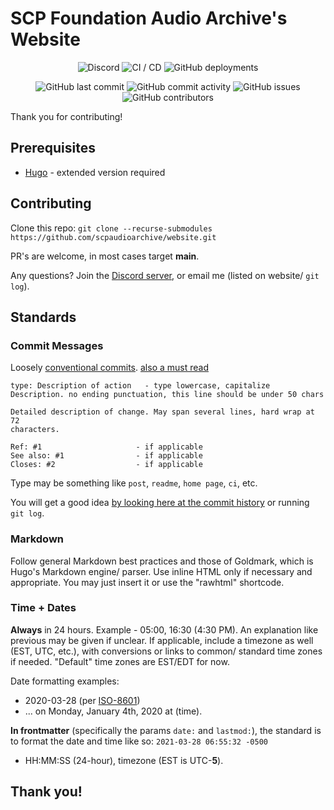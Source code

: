 # SCP Foundation Audio Archive's Website

<div align="center">

![Discord](https://img.shields.io/discord/707272860393144381)
![CI / CD](https://github.com/scpaudioarchive/website/workflows/CI%20/%20CD/badge.svg?branch=main)
![GitHub deployments](https://img.shields.io/github/deployments/scpaudioarchive/scpaudioarchive.github.io/github-pages)

![GitHub last commit](https://img.shields.io/github/last-commit/scpaudioarchive/website)
![GitHub commit activity](https://img.shields.io/github/commit-activity/m/scpaudioarchive/website)
![GitHub issues](https://img.shields.io/github/issues-raw/scpaudioarchive/website)
![GitHub contributors](https://img.shields.io/github/contributors/scpaudioarchive/website)
</div>

Thank you for contributing!

## Prerequisites

- [Hugo](https://github.com/gohugoio/hugo/releases/latest) - extended version required

## Contributing

Clone this repo: `git clone --recurse-submodules https://github.com/scpaudioarchive/website.git`

PR's are welcome, in most cases target **main**.

Any questions? Join the [Discord server](https://scpaudioarchive.github.io/go/discord), or email me (listed on website/ `git log`).

## Standards

### Commit Messages

Loosely [conventional commits](https://www.conventionalcommits.org/en/). [also a must read](https://chris.beams.io/posts/git-commit)

```
type: Description of action   - type lowercase, capitalize Description. no ending punctuation, this line should be under 50 chars

Detailed description of change. May span several lines, hard wrap at 72
characters.

Ref: #1                     - if applicable
See also: #1                - if applicable
Closes: #2                  - if applicable
```

Type may be something like `post`, `readme`, `home page`, `ci`, etc.

You will get a good idea [by looking here at the commit history](https://github.com/scpaudioarchive/website/commits) or running `git log`.

### Markdown

Follow general Markdown best practices and those of Goldmark, which is Hugo's Markdown engine/ parser. Use inline HTML only if necessary and appropriate. You may just insert it or use the "rawhtml" shortcode.

### Time + Dates

**Always** in 24 hours. Example - 05:00, 16:30 (4:30 PM). An explanation like previous may be given if unclear. If applicable, include a timezone as well (EST, UTC, etc.), with conversions or links to common/ standard time zones if needed. "Default" time zones are EST/EDT for now.

Date formatting examples:

- 2020-03-28 (per [ISO-8601](https://www.iso.org/iso-8601-date-and-time-format.html))
- ... on Monday, January 4th, 2020 at (time).

**In frontmatter** (specifically the params `date:` and `lastmod:`), the standard is to format the date and time like so: `2021-03-28 06:55:32 -0500`

- HH:MM:SS (24-hour), timezone (EST is UTC-**5**).

## Thank you!

